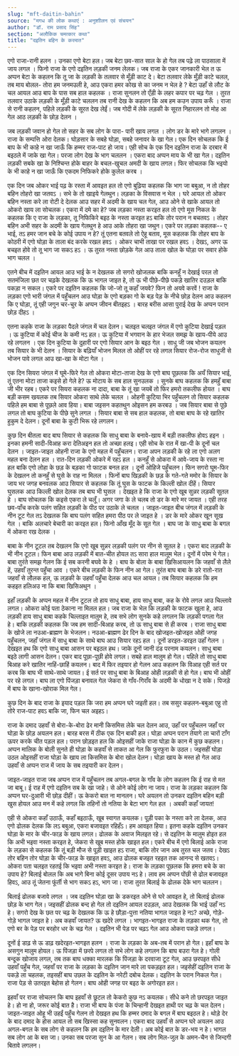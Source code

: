 ```yaml
---
slug: "mft-daitin-bahin"
source: "मगध की लोक कथाएं : अनुशाीलन एवं संचयन"
author: "डॉ. राम प्रसाद सिंह"
section: "अलौकिक चमत्‍कार कथा"
title: "दइतिन बहिन के करमात"
---
```

एगो राजा-रानी हलन । उनका एगो बेटा हल। जब बेटा छव-सात साल के हो गेल तब पढ़े ला पाठसाला में जाय लगल । फिनो राजा के एगो दइतिन लड़की जनम लेलक। जब राजा के एकर जानकारी भेल त ऊ अप्पन बेटा के कहलन कि तू जा के लड़की के तलवार से मूँड़ी काट दे। बेटा तलवार लेके मुँड़ी काटे चलल, तब माय बोलल- तोरा हम जनमउली हे, आउ एकरा हमर कोख से का जनम न भेल हे ? बेटा उहाँ से लौट के चल आयल आउ बाप के पास सब हाल कहलक । राजा सुनलन तो एँड़ी के लहर कपार पर चढ़ गेल । तुरत तलवार उठाके लड़की के मूँड़ी काटे चललन तब रानी देख के कहलन कि अब हम कउन उपाय करूँ । राजा से रानी कहलन, पहिले लड़की के सूरत देख लेईं। जब गोदी में लेके लड़की के सूरत निहारलन तो मोह आ गेल आठ लड़की के छोड़ देलन । 

जब लड़की जवान हो गेल तो सहर के सब लोग के पारा- पारी खाय लगल । लोग डर के मारे भागे लगलन । राजा के सम्पत्ति ओरा देलक। घोड़सार के सबहे घोड़ा, सबहे जनावर के खा गेल। एक दिन सोचलक कि ई बाप के भी काहे न खा जाऊँ कि हम्मर राज-पाट हो जाय। एही सोच के एक दिन दइतिन राजा के दरबार में बइठले में जाके खा गेल। परजा लोग देख के भाग चललन । एकरा बाद अप्पन माय के भी खा गेल। दइतिन लड़की सबके खा के निश्चिन्त होके बाहर के बचल-खुचल अमदी के खाय लगल। फिर सोचलक कि भइयो के भी काहे न खा जाऊँ कि एकदम निफिकरे होके कुलेल करब । 

एक दिन जब ओकर भाई पढ़ के रस्ता में आवइत हल तो एगो बुढ़िया कहलक कि  भाग जा बबुआ, न तो तोहर बहिन तोहरो खा जतवऽ । सभे के तो खाइये गेलथुन। लड़का के विसवास न भेल । घरे आयल तो ओकर बहिन नस्ता करे ला रोटी दे देलक आउ सहर में अदमी के खाय चल गेल, आउ ओने से खाके आयल तो ओकरो खाय ला सोचलक। एकरा में दमे का हे? जब लड़का नस्ता करइत हल तो एगो मूस निकल के कहलक कि ए राजा के लड़का, तू निफिकिरे बइठ के नस्ता करइत हऽ बाकि तोर परान न बचतवऽ । तोहर बहिन अभी सहर के अदमी के खाय गेलथुन हे आउ आके तोहरा खा जथुन। एकरे पर लड़का कहलक-- ए भाई, तऽ हमर जान बचे के कोई उपाय न हे? तूं एतना बतवले तो ऐहू बताव, मूस कहलक कि तोहर बाप के कोठरी में एगो घोड़ा के ताला बंद करके रखल हवऽ । ओकर चाभी ताखा पर रखल हवऽ । देखऽ, अगर ऊ बचइत होवे तो तू भाग जा सकऽ हऽ । ऊ तुरत नस्ता छोड़के गेल आउ ताला खोल के घोड़ा पर सवार होके भाग चलल । 

एतने बीच में दइतिन आयल आउ भाई के न देखलक तो सगरो खोजलक बाकि कनहूँ न देखाई परल तो सतमंजिला छत पर चढ़के देखलक कि ऊ भागल जाइत हे, तो ऊ भी पीछे-पीछे पकड़े खातिर दउड़ल बाकि पकड़ा न सकल। एकरे पर दइतिन कहलक कि जो-जो तू कहाँ जयवे? फिन तो अयवे करवें ! राजा के लड़का एगो भारी जंगल में पहुँचलन आउ घोड़ा के एगो बड़का गो के बड़ पेड़ के नीचे छोड़ देलन आउ कहलन कि ए घोड़ा, तूं एही जगुन चर-चुर के अप्पन जीवन बीतइहऽ । बारह बरीस आसा पुराई देख के अप्पन परान छोड़ दीहऽ । 

एतना कहके राजा के लड़का पैदले जंगल में चल देलन। चलइत चलइत जंगल में एगो कुटिया देखाई पड़ल । ऊ कुटिया में कोई चीज के कमी नऽ हल। ऊ कुटिया में भगवान के हार भेजल समझ के खाय-पीये आउ रहे लगलन । एक दिन कुटिया के दुहारी पर एगो सियार आन के बइठ गेल । साधु जी जब भोजन कयलन तब सियार के भी देलन । सियार के बढ़ियाँ भोजन मिलल तो ओहीं पर रहे लगल सियार रोज-रोज साधुजी से भोजन पावे लगल आउ खा-खा के मोटा गेल । 

एक दिन सियरा जंगल में घूमे-फिरे गेल तो ओकरा मोटा-ताजा देख के एगो बाघ पूछलक कि अयँ सियार भाई, तूं एतना मोटा ताजा कइसे हो गेले हे? ऊ मोटाय के सब हाल सुनउलक । सुनके बाघ कहलक कि हमहुँ बाबा जी भीर रहब। एकरे पर सियरा कहलक ना दादा, बाबा के तूं खा जयबें तो फिर हमरो तकलीफ होयत । बाघ बड़ी कसम खयलक तब सियार ओकरा साथे लेके चलल । ओहनी कुटिया भिर पहुँचलन तो सियार कहलक पहिले हम बाबा से पूछले आव हिया। बाबा जइसन कहतथुन ओइसन हम करबउ । जब सियार बाबा से पूछे लगल तो बाघ कुटिया के पीछे सुने लगल । सियार बाबा से सब हाल कहलक, तो बाबा बाघ के रहे खातिर हुकुम दे देलन। दूनों बाबा के कुटी भिरू रहे लगलन। 

कुछ दिन बीतला बाद बाघ सियार से कहलक कि साधु बाबा के बनावे-खाय में बड़ी तकलीफ होवऽ हइन । इनका हमनी सादी-विआह करा देतिअइन हल तो अच्छा हलइ। एही सोच के रात में खा-पी के दूनों चल देलन । जाइत-जाइत ओहनी राजा के एगो महल में पहुँचलन। राजा अपन लड़की के रहे ला एगो अलग महल बना देलन हल । रात-दिन लड़की ओकरे में रहऽ हल । कनहुँ से ओकरा में आवे-जाय के रस्ता ना हल बाकि एगो लोहा के छड़ के बड़का गो फाटक बनल हल । दूनों ओहिजे पहुँचलन। फिन सगरो घूम-फिर के देखलन तो कनहुँ से घुसे के राह ना मिलल । फिनों बाघ खिड़की के छड़ के गते-गते ममोर के सियार के जाय भर जगह बनवलक आउ सियार से कहलक कि तूं घुस के फाटक के किल्ली खोल दीहें। सियार घुसलक आउ किल्ली खोल देलक तब बाघ भी घुसल । देखइत हे कि राजा के एगो खूब सुन्नर लड़की सूतल हे । बाघ सोचलक कि कइसे एकरा ले चलूँ। अगर जगा के ले चलब तो डर के मारे मर जायत । एही तरह छव-पाँच करके पलंग सहित लड़की के पीठ पर उठाके ले चलल । जाइत-जाइत बीच जंगल में लड़की के नीन टूट गेल तऽ देखलक कि बाघ पलंग सहित हमरा पीठ पर ले जाइत हे । डर के मारे ओकर खून सूख गेल । बाकि अलचारे बेचारी का करइत हल। फिनो आँख मूँद के सूत गेल । बाघ जा के साधु बाबा के बगल में ओकरा रख देलक । 

बाबा के नीन टूटल तब देखलन कि एगो खूब सुन्नर लड़की पलंग पर नीन से सूतल हे । एकरा बाद लड़की के भी नीन टूटल। फिन बाबा आउ लड़की में बात-चीत होयल तऽ सारा हाल मालूम भेल। दूनों में परेम भे गेल। बाबा तुरंते समझ गेलन कि ई सब करनी बघवे के हे । बाघ के बोला के बाबा खिसिआयलन कि जहवाँ से लैले हें, उहवाँ तुरन्त पहुँचा आव । एकरे बीच लड़की के फिन नीन आ गेल। तुरंत बाघ बाबा के डरे रातो-रात जहवाँ से लौलक हल, ऊ लड़की के उहवाँ पहुँचा देलक आउ चल आयल। तब सियार कहलक कि हम कहइत हलिअउ ना कि बाबा खिसिअथुन । 
 
इहाँ लड़की के अप्पन महल में नीन टूटल तो हाय साधु बाबा, हाय साधु बाबा, कह के रोवे लगल आउ चिल्लावे लगल। ओकरा कोई पता ठेकाना ना मिलल हल। जब राजा के भेल कि लड़की के फाटक खुला हे, आउ लड़की हाय साधु बाबा कहके चिल्लाइत मालुम हे, तब सभे लोग सुनके कहे लगलन कि लड़की पगला गेल हे। बाकि लड़की कहलक कि जब हम सादी-बिआह करब, तो ऊ साधु बाबा से ही करब । राजा साधु बाबा के खोजे ला नउआ-ब्राह्मण के भेजलन। नउआ-ब्राह्मण ढेर दिन के बाद खोजइत-खोजइत ओही जगह पहुँचलन, जहाँ जंगल में साधु बाबा के साथे बाघ आउ सियार रहऽ हल । दूनों डरइत-डरइत उहाँ गेलन । देखइत हथ कि एगो साधु बाबा आसन पर बइठल हथ। जाके दूनों जानी दंड परनाम कयलन। साधु बाबा बइठे लागी आसन देलन। एकर बाद पूछा-पूछी होवे लगल। सबहे हाल मालुम हो गेल। पहिले तो साधु बाबा बिआह करे खातिर नाहिं-छाहिं कयलन। बाद में फिर तइयार हो गेलन आउ कहलन कि विआह एही सर्त पर करब कि बाघ भी साथे-साथे जायत। ई सर्त पर साधु बाबा के बिआह ओही लड़की से हो गेल। बाघ भी ओहीं पर रहे लगल। बाघ ला एगो पिंजड़ा बनावल गेल जेकरा से गाँव-गिराँव के अदमी के धोखा न दे सके। पिजड़े में बाघ के खाना-खोराक मिल गेल। 

कुछ दिन के बाद राजा के इयाद पड़ल कि जरा हम अप्पन घरे जइती हल। तब ससुर कहलन-बबुआ एहु तो तोरे राज-पाट हवऽ बाकि जा, फिन चल अइहऽ।
 
राजा के दमाद उहवाँ से बोरा-के-बोरा ढेर मानी किसमिस लेके चल देलन आउ, उहाँ पर पहुँचलन जहाँ पर घोड़ा के छोड़ अयलन हल। बारह बरस में ठीक एक दिन बाकी हल। घोड़ा अप्पन परान तेयागे ला चारों टाँग ऊपर करके चीत पड़ल हल। परान छोड़इत हल कि ओइसहीं जाके राजा घोड़ा के कान में कुछ कहलन। अप्पन मालिक के बोली सुनते ही घोड़ा के कहवाँ से ताकत आ गेल कि फुरफुरा के उठल। जइसहीं घोड़ा उठल ओइसहीं राजा घोड़ा के खाय ला किसमिस के बोरा खोल देलन। घोड़ा खाय के मस्त हो गेल आउ उहवाँ से अप्पन राज में जाय के सब तइयारी कर देलन। 

जाइत-जाइत राजा जब अप्पन राज में पहुँचलन तब अगल-बगल के गाँव के लोग कहलन कि ई राह से मत जा बाबू। ई राह में एगो दइतिन सब के खा जाहे। से ओने कोई लोग ना जाय। राजा के लड़का कहलन कि अप्पन घर-दुआरी भी छोड़ दीहीं। ऊ केकरो बात ना मानलन। घरे अयलन तो उनकर दइतिन बहिन बड़ी खुस होयल आउ मन में कहे लगल कि तहिनों तो नतिया के बेटा भाग गेल हल । अबकी कहाँ जायत!

एही से ओकरा कहाँ उठाऊँ, कहाँ बइठाऊँ, खूब स्वागत कयलक। पूड़ी पका के नस्ता करे ला देलक, आउ एगो ढोलक देलक कि लऽ बबुआ, एकरा बजावइत रहिहँऽ। हम आवइत हिया। इतना कहके दइतिन उनकर घोड़ा के मार के चीर-फाड़ के खाय लगल। ढोलक के अवाज मिलइत रहे। से दइतिन के मालुम होइत हल कि अभी भइवा नस्ता करइत हे, जेकरा से खूब मस्त होके खाइत हल। एकरे बीच में एगो बिलाई आके राजा के लड़का से कहलक कि तूं बड़ी मौज से पूड़ी खाइत हऽ राजा, बाकि तोर जान अब तुरत चल जतव। देखऽ तोर बहिन तोर घोड़ा के चीर-फाड़ के खाइत हवऽ, आउ ढोलक बजइत रहइत तक आनन्द से खतवऽ। ओकरा पता चलइत रहतई कि भइवा अभी नस्ता करइत हे। राजा के लड़का पूछलक कि हमरा बचे के का उपाय हे? बिलाई बोलल कि अब भागे बिना कोई दूसर उपाय नऽ हे। लाव हम अप्पन पोंछी से ढोल बजावइत हिवऽ, आउ तूं जेतना फूंर्ती से भाग सकऽ हऽ, भाग जा। राजा तुरत बिलाई के ढोलक देके भाग चललन। 

बिलाई ढोलक बजावे लगल । जब दइतिन घोड़ा खा के डकरइत ओने से घरे आवइत हे, तो बिलाई ढोलक छोड़ के भाग गेल। जइसहीं ढोलक बन्द हो गेल तो दइतिन आयल दउड़ल, आउ देखलक कि भाई उहाँ नऽ हे। सगरो देख के छत पर चढ़ के देखलक कि ऊ हे छौड़ा-पुत्ता नतिया भागल जाइत हे नऽ? अच्छे, गोड़े-गोड़े भागल जाइत हे। अब कहवाँ जायत? ऊ खदेरे लगल । भागइत-भागइत राजा के लड़का थक गेल, तो एगो बर के पेड़ पर बरहोर धर के चढ़ गेल । दइतिन भी पेड़ पर चढ़ऽ गेल आउ ओकरा पकड़े लगल। 
 
दूनों ई डाढ़ से ऊ डाढ़ खदेरइत-भागइत हलन । राजा के लड़का के अब-तब में परान हो गेल। इहाँ बाघ के असगुन मालुम होयल। ऊ पिंजड़ा में छरपे लगल तो सभे लोग कहे लगलन कि बाघ बउरा गेल हे। गोली बन्दूक खोजाय लगल, तब तक बाघ धक्का मारलक कि पिंजड़ा के दरवाजा टूट गेल, आउ छरपइत सीधे उहवाँ पहुँच गेल, जहवाँ पर राजा के लड़का के दइतिन जान मारे ला पकड़इत हल। जइसेहीं दइतिन राजा के पकड़े ला चहलक, तइसहीं बाघ उछल के दइतिन के नरेटी दबोच देलक। दइतिन के परान निकल गेल। राजा पेड़ से उतरइत बेहोस हो गेलन। बाघ ओही जगह पर बइठ के अगोरइत हल। 

इहवाँ पर राजा सोचलन कि बाघ इहवाँ से छूटल तो केकरो कुछ नऽ कयलक। सीधे कने तो छरपइत जाइत हे। हो ना हो, जरूर कोई बात है। राजा भी बाघ के पंजा के चिन्हानी देखइत हाथी पर चढ़ के चल देलन। जाइत-जाइत ओहू भी उहईं पहुँच गेलन तो देखइत हथ कि हम्मर दमाद के बगल में बाघ बइठल हे। थोड़े देर के बाद दमाद के होस आयल तो सब खिस्सा कह सुनवलन। एकरा बाद उहवाँ से अप्पन घरे अयलन आउ अगल-बगल के सब लोग से कहलन कि हम दइतिन के मार देली। अब कोई बात के डर-भय न हे। भागल सब लोग आ के बस जा। उनका सब परजा सुन के आ गेलन। सब लोग मिल-जुल के अमन-चैन से जिन्दगी बितावे लगलन।